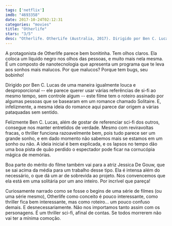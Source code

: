 ```yaml
---
tags: ['netflix']
imdb: "4693358"
date: 2017-10-24T02:12:31
categories: "movies"
title: "Otherlife"
stars: "3/5"
desc: "Otherlife. OtherLife (Australia, 2017). Dirigido por Ben C. Lucas. Escrito por Kelley Eskridge, Ben C. Lucas, Gregory Widen. Com Jessica De Gouw (Ren Amari), Shalom Brune-Franklin (Coder #2), Thomas Cocquerel (Danny), T.J. Power (Sam), Liam Graham (Jared Amari), Clarence John Ryan (Byron Finbar), Sarah Anjuli (Start-up Programmer), Hoa Xuande (Coder #1), Adam T Perkins (Security Guard)."
---
```

A protagonista de Otherlife parece bem bonitinha. Tem olhos claros. Ela coloca um líquido negro nos olhos das pessoas, e muito mais nela mesma. É um composto de nanotecnologia que apresenta um programa que te leva aos sonhos mais malucos. Por que malucos? Porque tem bugs, seu bobinho!

Dirigido por Ben C. Lucas de uma maneira igualmente louca e desproporcional -- ele parece querer usar várias referências de si-fi ao mesmo tempo, sem controle algum -- este filme tem o roteiro assinado por algumas pessoas que se basearam em um romance chamado Solitaire. E, infelizmente, a mesma ideia do romance aqui parece dar origem a várias pataquadas sem sentido.

Felizmente Ben C. Lucas, além de gostar de referenciar sci-fi dos outros, consegue nos manter entretidos de verdade. Mesmo com reviravoltas fracas, o thriller funciona razoavelmente bem, pois tudo parece ser um grande sonho, e em dado momento não sabemos mais se estamos em um sonho ou não. A ideia inicial é bem explicada, e os lapsos no tempo dão uma boa pista de quão perdido o espectador pode ficar na cornucópia mágica de memórias.

Boa parte do mérito do filme também vai para a atriz Jessica De Gouw, que se sai acima da média para um trabalho desse tipo. Ela é intensa além do necessário, o que dá um ar de sobrevida ao projeto. Nos convencemos que ela está em uma solitária por um ano inteiro. Por incrível que pareça!

Curiosamente narrado como se fosse o begins de uma série de filmes (ou uma série mesmo), Otherlife como conceito é pouco interessante, como thriller fica bem interessante, mas como roteiro... um pouco confuso demais. E desnecessariamente. Não nos importamos tanto assim com os personagens. É um thriller sci-fi, afinal de contas. Se todos morrerem não vai ter a mínima comoção.
